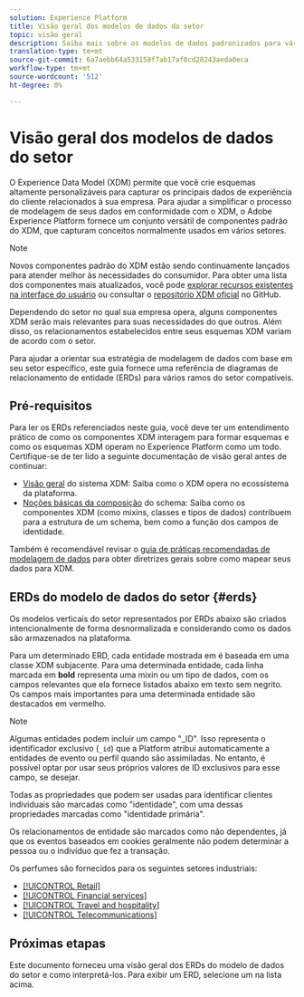 ```yaml
---
solution: Experience Platform
title: Visão geral dos modelos de dados do setor
topic: visão geral
description: Saiba mais sobre os modelos de dados padronizados para vários ramos do setor que podem ser construídos com os componentes padrão do Experience Data Model (XDM).
translation-type: tm+mt
source-git-commit: 6a7aebb64a533158f7ab17af0cd28243aeda0eca
workflow-type: tm+mt
source-wordcount: '512'
ht-degree: 0%

---
```



# Visão geral dos modelos de dados do setor

O Experience Data Model (XDM) permite que você crie esquemas altamente personalizáveis para capturar os principais dados de experiência do cliente relacionados à sua empresa. Para ajudar a simplificar o processo de modelagem de seus dados em conformidade com o XDM, o Adobe Experience Platform fornece um conjunto versátil de componentes padrão do XDM, que capturam conceitos normalmente usados em vários setores.

>[!NOTE]
>
>Novos componentes padrão do XDM estão sendo continuamente lançados para atender melhor às necessidades do consumidor. Para obter uma lista dos componentes mais atualizados, você pode [explorar recursos existentes na interface do usuário](../../ui/explore.md) ou consultar o [repositório XDM oficial](https://github.com/adobe/xdm/tree/master/components) no GitHub.

Dependendo do setor no qual sua empresa opera, alguns componentes XDM serão mais relevantes para suas necessidades do que outros. Além disso, os relacionamentos estabelecidos entre seus esquemas XDM variam de acordo com o setor.

Para ajudar a orientar sua estratégia de modelagem de dados com base em seu setor específico, este guia fornece uma referência de diagramas de relacionamento de entidade (ERDs) para vários ramos do setor compatíveis.

## Pré-requisitos

Para ler os ERDs referenciados neste guia, você deve ter um entendimento prático de como os componentes XDM interagem para formar esquemas e como os esquemas XDM operam no Experience Platform como um todo. Certifique-se de ter lido a seguinte documentação de visão geral antes de continuar:

* [Visão geral](../../home.md) do sistema XDM: Saiba como o XDM opera no ecossistema da plataforma.
* [Noções básicas da composição](../../schema/composition.md) do schema: Saiba como os componentes XDM (como mixins, classes e tipos de dados) contribuem para a estrutura de um schema, bem como a função dos campos de identidade.

Também é recomendável revisar o [guia de práticas recomendadas de modelagem de dados](../../schema/best-practices.md) para obter diretrizes gerais sobre como mapear seus dados para XDM.

## ERDs do modelo de dados do setor {#erds}

Os modelos verticais do setor representados por ERDs abaixo são criados intencionalmente de forma desnormalizada e considerando como os dados são armazenados na plataforma.

Para um determinado ERD, cada entidade mostrada em é baseada em uma classe XDM subjacente. Para uma determinada entidade, cada linha marcada em **bold** representa uma mixin ou um tipo de dados, com os campos relevantes que ela fornece listados abaixo em texto sem negrito. Os campos mais importantes para uma determinada entidade são destacados em vermelho.

>[!NOTE]
>
>Algumas entidades podem incluir um campo &quot;_ID&quot;. Isso representa o identificador exclusivo (`_id`) que a Platform atribui automaticamente a entidades de evento ou perfil quando são assimiladas. No entanto, é possível optar por usar seus próprios valores de ID exclusivos para esse campo, se desejar.

Todas as propriedades que podem ser usadas para identificar clientes individuais são marcadas como &quot;identidade&quot;, com uma dessas propriedades marcadas como &quot;identidade primária&quot;.

Os relacionamentos de entidade são marcados como não dependentes, já que os eventos baseados em cookies geralmente não podem determinar a pessoa ou o indivíduo que fez a transação.

Os perfumes são fornecidos para os seguintes setores industriais:

* [[!UICONTROL Retail]](./retail.md)
* [[!UICONTROL Financial services]](./financial.md)
* [[!UICONTROL Travel and hospitality]](./travel-hospitality.md)
* [[!UICONTROL Telecommunications]](./telecom.md)

## Próximas etapas

Este documento forneceu uma visão geral dos ERDs do modelo de dados do setor e como interpretá-los. Para exibir um ERD, selecione um na lista acima.